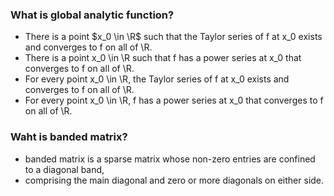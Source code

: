 ### What is global analytic function?
* There is a point $x_0 \in \R$ such that the Taylor series of f at x_0 exists and converges to f on all of \R.
* There is a point x_0 \in \R such that f has a power series at x_0 that converges to f on all of \R.
* For every point x_0 \in \R, the Taylor series of f at x_0 exists and converges to f on all of \R.
* For every point x_0 \in \R, f has a power series at x_0 that converges to f on all of \R.
### Waht is banded matrix?
* banded matrix is a sparse matrix whose non-zero entries are confined to a diagonal band, 
* comprising the main diagonal and zero or more diagonals on either side.
